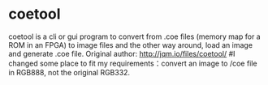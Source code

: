# coetool
coetool is a cli or gui program to convert from .coe files (memory map for a ROM in an FPGA) to image files and the other way around, load an image and generate .coe file. Original author: http://jqm.io/files/coetool/
#I changed some place to fit my requirements：convert an image to /coe file in RGB888, not the original RGB332.

